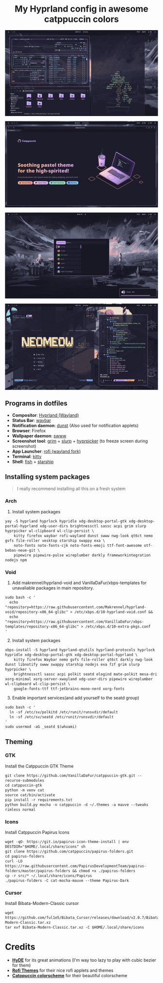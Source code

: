 <h1 align="center"> My Hyprland config in awesome catppuccin colors</h1>

<!-- # Main -->
![Screenshot](assets/main.png)
<!-- # Browser -->
![Screenshot](assets/browser.png)
<!-- # Rofi and notification applets -->
![Screenshot](assets/rofi-and-stuff.png)
<!-- # Terminal stuff -->
![Screenshot](assets/terminal-stuff.png)


## Programs in dotfiles
- **Compositor**: [Hyprland (Wayland)](https://hypr.land/)
- **Status Bar**: [waybar](https://github.com/Alexays/Waybar)
- **Notification daemon**: [dunst](https://github.com/dunst-project/dunst) (Also used for notification applets)
- **Browser**: Firefox
- **Wallpaper daemon**: [swww](https://github.com/LGFae/swww)
- **Screenshot tool**: [grim](https://github.com/emersion/grim) + [slurp](https://github.com/emersion/slurp) + [hyprpicker](https://github.com/hyprwm/hyprpicker) (to freeze screen during screenshot)
- **App Launcher**: [rofi (wayland fork)](https://github.com/lbonn/rofi)
- **Terminal**: [kitty](https://github.com/kovidgoyal/kitty)
- **Shell**: [fish](https://github.com/fish-shell/fish-shell) + [starship](https://github.com/starship/starship)


## Installing system packages

> I really recommend installing all this on a fresh system

### Arch
1. Install system packages
```
yay -S hyprland hyprlock hypridle xdg-desktop-portal-gtk xdg-desktop-portal-hyprland xdg-user-dirs brightnessctl sassc acpi grim slurp hyprpicker wl-clipboard wl-clip-persist \
    kitty firefox waybar rofi-wayland dunst swww nwg-look qt6ct nemo gvfs file-roller vesktop starship swappy exa \
    noto-fonts noto-fonts-cjk noto-fonts-emoji ttf-font-awesome otf-bebas-neue-git \
    pipewire pipewire-pulse wireplumber darkly frameworkintegration nodejs npm
```

### Void
1. Add makrennel/hyprland-void and VanillaDaFur/xbps-templates for unavaliable packages in main repository.
```
sudo bash -c '
  echo "repository=https://raw.githubusercontent.com/Makrennel/hyprland-void/repository-x86_64-glibc" > /etc/xbps.d/10-hyprland-void.conf &&
  echo "repository=https://raw.githubusercontent.com/VanillaDaFur/xbps-templates/repository-x86_64-glibc" > /etc/xbps.d/10-extra-pkgs.conf
'
```

2. Install system packages
```
xbps-install -S hyprland hyprland-qtutils hyprland-protocols hyprlock hypridle xdg-desktop-portal-gtk xdg-desktop-portal-hyprland \
    kitty firefox Waybar nemo gvfs file-roller qt6ct darkly nwg-look dunst libnotify swww swappy starship nodejs exa fzf grim slurp hyprpicker \
    brightnessctl sassc acpi polkit seatd elogind mate-polkit mesa-dri xorg-minimal xorg-server-xwayland xdg-user-dirs pipewire wireplumber wl-clipboard wl-clip-persist \
    google-fonts-ttf ttf-jetbrains-mono-nerd xorg-fonts 
```

3. Enable important services(and add yourself to the seatd group)
```
sudo bash -c '
  ln -sf /etc/sv/polkitd /etc/runit/runsvdir/default
  ln -sf /etc/sv/seatd /etc/runit/runsvdir/default
'
sudo usermod -aG _seatd $(whoami)
```

## Theming

### GTK
Install the Catppuccin GTK Theme
```
git clone https://github.com/VanillaDaFur/catppuccin-gtk.git --recurse-submodules
cd catppuccin-gtk
python -m venv cat
source cat/bin/activate
pip install -r requirements.txt
python build.py mocha -n catppuccin -d ~/.themes -a mauve --tweaks rimless normal
```

### Icons
Install Catppuccin Papirus Icons 
```
wget -qO- https://git.io/papirus-icon-theme-install | env DESTDIR="$HOME/.local/share/icons" sh
git clone https://github.com/catppuccin/papirus-folders.git 
cd papirus-folders
curl -LO https://raw.githubusercontent.com/PapirusDevelopmentTeam/papirus-folders/master/papirus-folders && chmod +x ./papirus-folders
cp -r src/* ~/.local/share/icons/Papirus
./papirus-folders -C cat-mocha-mauve --theme Papirus-Dark
```

### Cursor
Install Bibata-Modern-Classic cursor
```
wget https://github.com/ful1e5/Bibata_Cursor/releases/download/v2.0.7/Bibata-Modern-Classic.tar.xz
tar xvf Bibata-Modern-Classic.tar.xz -C $HOME/.local/share/icons
```

# Credits
- **[HyDE](https://github.com/HyDE-Project/HyDE)** for its great animations (I'm way too lazy to play with cubic bezier for them)
- **[Rofi Themes](https://github.com/adi1090x/rofi)** for their nice rofi applets and themes
- **[Catppuccin colorscheme](https://catppuccin.com/)** for their beautiful colorscheme
